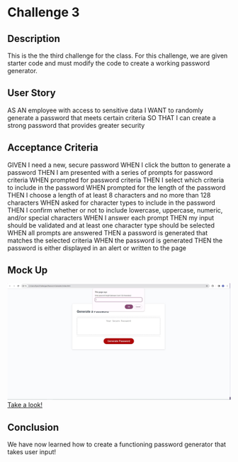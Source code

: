 # Challenge 3

## Description

This is the the third challenge for the class. For this challenge, we are given starter code and must modify the code to create a working password generator.

## User Story

AS AN employee with access to sensitive data
I WANT to randomly generate a password that meets certain criteria
SO THAT I can create a strong password that provides greater security

## Acceptance Criteria

GIVEN I need a new, secure password
WHEN I click the button to generate a password
THEN I am presented with a series of prompts for password criteria
WHEN prompted for password criteria
THEN I select which criteria to include in the password
WHEN prompted for the length of the password
THEN I choose a length of at least 8 characters and no more than 128 characters
WHEN asked for character types to include in the password
THEN I confirm whether or not to include lowercase, uppercase, numeric, and/or special characters
WHEN I answer each prompt
THEN my input should be validated and at least one character type should be selected
WHEN all prompts are answered
THEN a password is generated that matches the selected criteria
WHEN the password is generated
THEN the password is either displayed in an alert or written to the page

## Mock Up


![When completed, the working code should ask you questions to generate a password.](./assets/images/pass_generator.JPG)
[Take a look!](https://ryanhuynh006.github.io/Portfolio-of-Ryan-Huynh/)

## Conclusion

We have now learned how to create a functioning password generator that takes user input! 